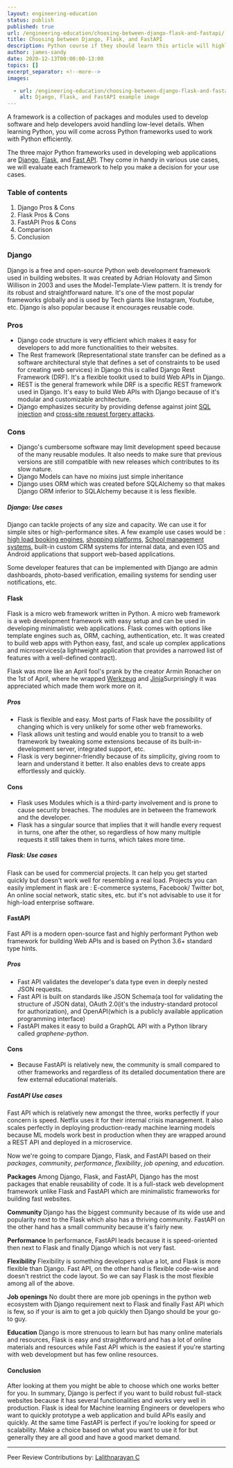 ```yaml
---
layout: engineering-education
status: publish
published: true
url: /engineering-education/choosing-between-django-flask-and-fastapi/
title: Choosing between Django, Flask, and FastAPI
description: Python course if they should learn this article will highlight some features that will enable a beginner to make an informed decision between Django, Flask, or Fast API.
author: james-sandy
date: 2020-12-13T00:00:00-13:00
topics: []
excerpt_separator: <!--more-->
images:

  - url: /engineering-education/choosing-between-django-flask-and-fastapi/hero.jpg
    alt: Django, Flask, and FastAPI example image
---
```

A framework is a collection of packages and modules used to develop software and help developers avoid handling low-level details. When learning Python, you will come across Python frameworks used to work with Python efficiently. 
<!--more-->
The three major Python frameworks used in developing web applications are [Django](https://www.djangoproject.com/), [Flask](https://en.wikipedia.org/wiki/Flask_(web_framework)), and [Fast API](https://fastapi.tiangolo.com/). They come in handy in various use cases, we will evaluate each framework to help you make a decision for your use cases.

### Table of contents
1. Django Pros & Cons
2. Flask Pros & Cons
3. FastAPI Pros & Cons
4. Comparison
5. Conclusion

### Django
Django is a free and open-source Python web development framework used in building websites. It was created by Adrian Holovaty and Simon Willison in 2003 and uses the Model-Template-View pattern. It is trendy for its robust and straightforward nature. It's one of the most popular frameworks globally and is used by Tech giants like Instagram, Youtube, etc. Django is also popular because it encourages reusable code.

### Pros
- Django code structure is very efficient which makes it easy for developers to add more functionalities to their websites.
- The Rest framework (Representational state transfer can be defined as a software architectural style that defines a set of constraints to be used for creating web services) in Django this is called Django Rest Framework (DRF). It's a flexible toolkit used to build Web APIs in Django. 
- REST is the general framework while DRF is a specific REST framework used in Django. It's easy to build Web APIs with Django because of it's modular and customizable architecture.
- Django emphasizes security by providing defense against joint [SQL injection](https://en.wikipedia.org/wiki/SQL_injection) and [cross-site request forgery attacks](https://en.wikipedia.org/wiki/Cross-site_request_forgery).

### Cons
- Django's cumbersome software may limit development speed because of the many reusable modules. It also needs to make sure that previous versions are still compatible with new releases which contributes to its slow nature. 
- Django Models can have no mixins just simple inheritance 
- Django uses ORM which was created before SQLAlchemy so that makes Django ORM inferior to SQLAlchemy because it is less flexible.

##### Django: Use cases
Django can tackle projects of any size and capacity. We can use it for simple sites or high-performance sites. A few example use cases would be : [high load booking engines](https://github.com/amadeus4dev/amadeus-flight-booking-django), [shopping platforms](https://github.com/benedictchen/django-shopping-cart), [School management systems](https://github.com/adigunsherif/Django-School-Management-System), built-in custom CRM systems for internal data, and even IOS and Android applications that support web-based applications. 

Some developer features that can be implemented with Django are admin dashboards, photo-based verification, emailing systems for sending user notifications, etc.

#### Flask
Flask is a micro web framework written in Python. A micro web framework is a web development framework with easy setup and can be used in developing minimalistic web applications. Flask comes with options like template engines such as, ORM, caching, authentication, etc. It was created to build web apps with Python easy, fast, and scale up complex applications and microservices(a lightweight application that provides a narrowed list of features with a well-defined contract).  

Flask was more like an April fool's prank by the creator Armin Ronacher on the 1st of April, where he wrapped [Werkzeug](https://werkzeug.palletsprojects.com/en/1.0.x/) and [Jinja](https://jinja.palletsprojects.com/en/2.11.x/)Surprisingly it was appreciated which made them work more on it.

##### Pros
- Flask is flexible and easy. Most parts of Flask have the possibility of changing which is very unlikely for some other web frameworks.
- Flask allows unit testing and would enable you to transit to a web framework by tweaking some extensions because of its built-in-development server, integrated support, etc.
- Flask is very beginner-friendly because of its simplicity, giving room to learn and understand it better. It also enables devs to create apps effortlessly and quickly. 

#### Cons
- Flask uses Modules which is a third-party involvement and is prone to cause security breaches. The modules are in between the framework and the developer.
- Flask has a singular source that implies that it will handle every request in turns, one after the other, so regardless of how many multiple requests it still takes them in turns, which takes more time.

##### Flask: Use cases
Flask can be used for commercial projects. It can help you get started quickly but doesn't work well for resembling a real load. Projects you can easily implement in flask are : E-commerce systems, Facebook/ Twitter bot, An online social network, static sites, etc. but it's not advisable to use it for high-load enterprise software.

#### FastAPI  
Fast API is a modern open-source fast and highly performant Python web framework for building Web APIs and is based on Python 3.6+ standard type hints. 

##### Pros
- Fast API validates the developer's data type even in deeply nested JSON requests.
- Fast API is built on standards like JSON Schema(a tool for validating the structure of JSON data), OAuth 2.0(it's the industry-standard protocol for authorization), and OpenAPI(which is a publicly available application programming interface)
- FastAPI makes it easy to build a GraphQL API with a Python library called *graphene-python*.

#### Cons
- Because FastAPI is relatively new, the community is small compared to other frameworks and regardless of its detailed documentation there are few external educational materials.

##### FastAPI Use cases
Fast API which is relatively new amongst the three, works perfectly if your concern is speed. Netflix uses it for their internal crisis management. It also scales perfectly in deploying production-ready machine learning models because ML models work best in production when they are wrapped around a REST API and deployed in a microservice.

Now we're going to compare Django, Flask, and FastAPI based on their *packages*, *community*, *performance*, *flexibility*, *job opening*, and *education*.

**Packages**
Among Django, Flask, and FastAPI, Django has the most packages that enable reusability of code. It is a full-stack web development framework unlike Flask and FastAPI which are minimalistic frameworks for building fast websites.

**Community**
Django has the biggest community because of its wide use and popularity next to the Flask which also has a thriving community. FastAPI on the other hand has a small community because it's fairly new.

**Performance**
In performance, FastAPI leads because it is speed-oriented then next to Flask and finally Django which is not very fast.

**Flexibility**
Flexibility is something developers value a lot, and Flask is more flexible than Django. Fast API, on the other hand is flexible code-wise and doesn't restrict the code layout. So we can say Flask is the most flexible among all of the above.

**Job openings**
No doubt there are more job openings in the python web ecosystem with Django requirement next to Flask and finally Fast API which is few, so if your is aim to get a job quickly then Django should be your go-to guy.

**Education**
Django is more strenuous to learn but has many online materials and resources, Flask is easy and straightforward and has a lot of online materials and resources while Fast API which is the easiest if you're starting with web development but has few online resources.

#### Conclusion
After looking at them you might be able to choose which one works better for you. In summary, Django is perfect if you want to build robust full-stack websites because it has several functionalities and works very well in production. Flask is ideal for Machine learning Engineers or developers who want to quickly prototype a web application and build APIs easily and quickly. At the same time FastAPI is perfect if you're looking for speed or scalability. Make a choice based on what you want to use it for but generally they are all good and have a good market demand.

---
Peer Review Contributions by: [Lalithnarayan C](/engineering-education/authors/lalithnarayan-c/)
